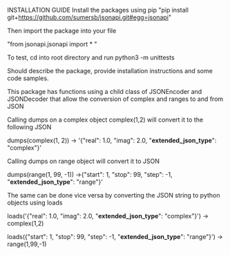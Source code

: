INSTALLATION GUIDE 
Install the packages using pip
"pip install git+https://github.com/sumersb/jsonapi.git#egg=jsonapi"

Then import the package into your file

"from jsonapi.jsonapi import * "


To test, cd into root directory and run python3 -m unittests

Should describe the package, provide installation instructions and some code samples.

This package has functions using a child class of JSONEncoder and JSONDecoder that allow the conversion of complex and ranges to and from JSON



Calling dumps on a complex object complex(1,2) will convert it to the following JSON

dumps(complex(1, 2)) -> '{"real": 1.0, "imag": 2.0, "__extended_json_type__": "complex"}'



Calling dumps on range object will convert it to JSON

dumps(range(1, 99, -1)) ->{"start": 1, "stop": 99, "step": -1, "__extended_json_type__": "range"}'



The same can be done vice versa by converting the JSON string to python objects using loads

loads('{"real": 1.0, "imag": 2.0, "__extended_json_type__": "complex"}') -> complex(1,2)

loads({"start": 1, "stop": 99, "step": -1, "__extended_json_type__": "range"}') -> range(1,99,-1)


